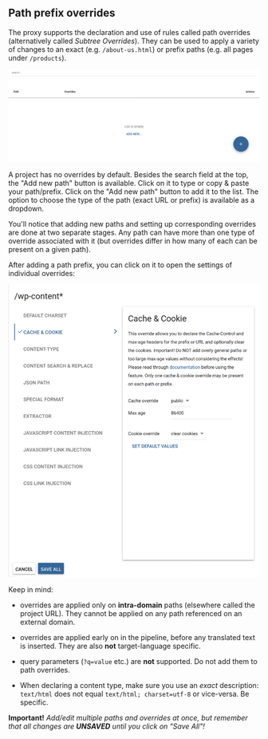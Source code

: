## Path prefix overrides

The proxy supports the declaration and use of rules called path overrides (alternatively called _Subtree Overrides_). They can be used to apply a variety of changes to an exact (e.g. `/about-us.html`) or prefix paths (e.g. all pages under `/products`). 

![Path prefix overrides dialog default view](../img/dashboard2/path_settings_default.png)

A project has no overrides by default. Besides the search field at the top, the "Add new path" button is available. Click on it to type or copy & paste your path/prefix. Click on the "Add new path" button to add it to the list. The option to choose the type  of the path (exact URL or prefix) is available as a dropdown.

You'll notice that adding new paths and setting up corresponding overrides are done at two separate stages. Any path can have more than one type of override associated with it (but overrides differ in how many of each can be present on a given path).

After adding a path prefix, you can click on it to open the settings of individual overrides:

![A set of edits before saving changes](../img/dashboard2/path_settings_unsaved_changes.png)

Keep in mind:

- overrides are applied only on **intra-domain** paths (elsewhere called the project URL). They cannot be applied on any path referenced on an external domain.

- overrides are applied early on in the pipeline, before any translated text is inserted. They are also **not** target-language specific.

- query parameters (`?q=value` etc.) are **not** supported. Do not add them to path overrides.

- When declaring a content type, make sure you use an *exact* description: `text/html` does not equal `text/html; charset=utf-8` or vice-versa. Be specific.

**Important!** *Add/edit multiple paths and overrides at once, but remember that all changes are **UNSAVED** until you click on "Save All"!*

